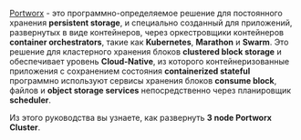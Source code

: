 [Portworx](https://portworx.com/) - это программно-определяемое решение для постоянного хранения **persistent storage**,  и специально созданный для приложений, развернутых в виде контейнеров, через оркестровщики контейнеров **container orchestrators**, такие как **Kubernetes**, **Marathon** и **Swarm**. Это решение для кластерного хранения блоков **clustered block storage**  и обеспечивает уровень **Cloud-Native**, из которого контейнеризованные приложения с сохранением состояния **containerized stateful** программно используют сервисы хранения блоков **consume block**, файлов и **object storage services** непосредственно через планировщик **scheduler**.

Из этого руководства вы узнаете, как развернуть **3 node Portworx Cluster**.

